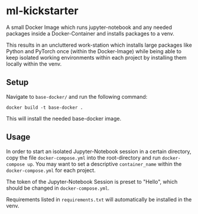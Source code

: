 # ml-kickstarter
A small Docker Image which runs jupyter-notebook and any needed packages inside a Docker-Container and installs packages to a venv.

This results in an uncluttered work-station which installs large packages like Python and PyTorch once (within the Docker-Image) while being able to keep isolated working environments within each project by installing them locally within the venv.

## Setup

Navigate to `base-docker/` and run the following command:
```
docker build -t base-docker .
```
This will install the needed base-docker image.

## Usage

In order to start an isolated Jupyter-Notebook session in a certain directory, copy the file `docker-compose.yml` into the root-directory and run `docker-compose up`.
You may want to set a descriptive `container_name` within the `docker-compose.yml` for each project.

The token of the Jupyter-Notebook Session is preset to "Hello", which should be changed in `docker-compose.yml`.

Requirements listed in `requirements.txt` will automatically be installed in the venv.
